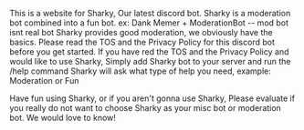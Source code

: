 This is a website for Sharky, Our latest discord bot.
Sharky is a moderation bot combined into a fun bot. ex: Dank Memer + ModerationBot -- mod bot isnt real bot
Sharky provides good moderation, we obviously have the basics.
Please read the TOS and the Privacy Policy for this discord bot before you get started.
If you have red the TOS and the Privacy Policy and would like to use Sharky, Simply add Sharky bot to your server and run the /help command
Sharky will ask what type of help you need, example: Moderation or Fun

Have fun using Sharky, or if you aren't gonna use Sharky, Please evaluate if you really do not want to choose Sharky as your misc bot or moderation bot.
We would love to know!
